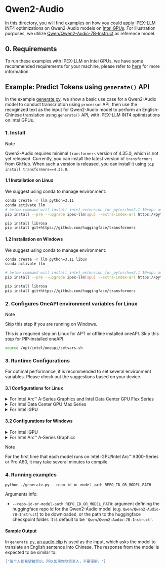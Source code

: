 # Qwen2-Audio
In this directory, you will find examples on how you could apply IPEX-LLM INT4 optimizations on Qwen2-Audio models on [Intel GPUs](../../../README.md). For illustration purposes, we utilize [Qwen/Qwen2-Audio-7B-Instruct](https://huggingface.co/Qwen/Qwen2-Audio-7B-Instruct) as reference model.

## 0. Requirements
To run these examples with IPEX-LLM on Intel GPUs, we have some recommended requirements for your machine, please refer to [here](../../../README.md#requirements) for more information.


## Example: Predict Tokens using `generate()` API
In the example [generate.py](./generate.py), we show a basic use case for a Qwen2-Audio model to conduct transcription using `processor` API, then use the recoginzed text as the input for Qwen2-Audio model to perform an English-Chinese translation using `generate()` API, with IPEX-LLM INT4 optimizations on Intel GPUs.
### 1. Install

> [!NOTE]
> Qwen2-Audio requires minimal `transformers` version of 4.35.0, which is not yet released. Currently, you can install the latest version of `transformers` from GitHub. When such a version is released, you can install it using `pip install transformers==4.35.0`.

#### 1.1 Installation on Linux
We suggest using conda to manage environment:
```bash
conda create -n llm python=3.11
conda activate llm
# below command will install intel_extension_for_pytorch==2.1.10+xpu as default
pip install --pre --upgrade ipex-llm[xpu] --extra-index-url https://pytorch-extension.intel.com/release-whl/stable/xpu/us/

pip install librosa
pip install git+https://github.com/huggingface/transformers
```

#### 1.2 Installation on Windows
We suggest using conda to manage environment:
```bash
conda create -n llm python=3.11 libuv
conda activate llm

# below command will install intel_extension_for_pytorch==2.1.10+xpu as default
pip install --pre --upgrade ipex-llm[xpu] --extra-index-url https://pytorch-extension.intel.com/release-whl/stable/xpu/us/

pip install librosa
pip install git+https://github.com/huggingface/transformers
```

### 2. Configures OneAPI environment variables for Linux

> [!NOTE]
> Skip this step if you are running on Windows.

This is a required step on Linux for APT or offline installed oneAPI. Skip this step for PIP-installed oneAPI.

```bash
source /opt/intel/oneapi/setvars.sh
```

### 3. Runtime Configurations
For optimal performance, it is recommended to set several environment variables. Please check out the suggestions based on your device.
#### 3.1 Configurations for Linux
<details>

<summary>For Intel Arc™ A-Series Graphics and Intel Data Center GPU Flex Series</summary>

```bash
export USE_XETLA=OFF
export SYCL_PI_LEVEL_ZERO_USE_IMMEDIATE_COMMANDLISTS=1
export SYCL_CACHE_PERSISTENT=1
```

</details>

<details>

<summary>For Intel Data Center GPU Max Series</summary>

```bash
export LD_PRELOAD=${LD_PRELOAD}:${CONDA_PREFIX}/lib/libtcmalloc.so
export SYCL_PI_LEVEL_ZERO_USE_IMMEDIATE_COMMANDLISTS=1
export SYCL_CACHE_PERSISTENT=1
export ENABLE_SDP_FUSION=1
```
> Note: Please note that `libtcmalloc.so` can be installed by `conda install -c conda-forge -y gperftools=2.10`.
</details>

<details>

<summary>For Intel iGPU</summary>

```bash
export SYCL_CACHE_PERSISTENT=1
```

</details>

#### 3.2 Configurations for Windows
<details>

<summary>For Intel iGPU</summary>

```cmd
set SYCL_CACHE_PERSISTENT=1
```

</details>

<details>

<summary>For Intel Arc™ A-Series Graphics</summary>

```cmd
set SYCL_CACHE_PERSISTENT=1
```

</details>

> [!NOTE]
> For the first time that each model runs on Intel iGPU/Intel Arc™ A300-Series or Pro A60, it may take several minutes to compile.
### 4. Running examples

```
python ./generate.py --repo-id-or-model-path REPO_ID_OR_MODEL_PATH
```

Arguments info:
- `--repo-id-or-model-path REPO_ID_OR_MODEL_PATH`: argument defining the huggingface repo id for the Qwen2-Audio model (e.g. `Qwen/Qwen2-Audio-7B-Instruct`) to be downloaded, or the path to the huggingface checkpoint folder. It is default to be `'Qwen/Qwen2-Audio-7B-Instruct'`.

#### Sample Output
In `generate.py`, [an audio clip](https://qianwen-res.oss-cn-beijing.aliyuncs.com/Qwen2-Audio/audio/translate_to_chinese.wav) is used as the input, which asks the model to translate an English sentence into Chinese. The response from the model is expected to be similar to:
```bash
['每个人都希望被赏识，所以如果你欣赏某人，不要保密。']
```
